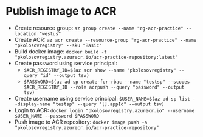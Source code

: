 ﻿# Publish image to ACR

- Create resource group: `az group create --name "rg-acr-practice" --location "westus"`
- Create ACR: `az acr create --resource-group "rg-acr-practice" --name "pkolosovregistry" --sku "Basic"`
- Build docker image: `docker build -t "pkolosovregistry.azurecr.io/acr-practice-repository:latest"`
- Create password using service principal:
    - `$ACR_REGISTRY_ID=$(az acr show --name "pkolosovregistry" --query "id" --output tsv)`
    - `$PASSWORD=$(az ad sp create-for-rbac --name "testsp" --scopes $ACR_REGISTRY_ID --role acrpush --query "password" --output tsv)`
- Create username using service
  principal: `$USER_NAME=$(az ad sp list --display-name "testsp" --query "[].appId" --output tsv)`
- Login to ACR: `docker login "pkolosovregistry.azurecr.io" --username $USER_NAME --password $PASSWORD`
- Push image to ACR repository: `docker image push -a "pkolosovregistry.azurecr.io/acr-practice-repository"`